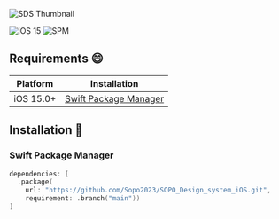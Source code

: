 ![SDS Thumbnail](https://github.com/user-attachments/assets/5a508ad8-dbdd-4205-814c-1d988b00996c)


![iOS 15](https://img.shields.io/badge/Requirements-iOS_15%2B-black)
![SPM](https://img.shields.io/badge/SPM-compatible-orange)

## Requirements :smile:

| Platform | Installation |
| -- | -- |
| iOS 15.0+ | [Swift Package Manager](#swift-packger-manager) |

## Installation :monocle_face:

### Swift Package Manager
```swift
dependencies: [
  .package(
    url: "https://github.com/Sopo2023/SOPO_Design_system_iOS.git",
    requirement: .branch("main"))
]
```
